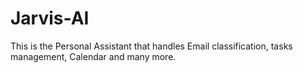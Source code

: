 # Jarvis-AI
This is the Personal Assistant that handles Email classification, tasks management, Calendar and many more. 
